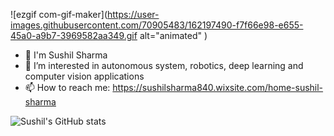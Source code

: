
  ![ezgif com-gif-maker](https://user-images.githubusercontent.com/70905483/162197490-f7f66e98-e655-45a0-a9b7-3969582aa349.gif alt="animated" )


- 👋 I'm Sushil Sharma 
- 🔭 I’m interested in autonomous system, robotics, deep learning and computer vision applications
- 📫 How to reach me: https://sushilsharma840.wixsite.com/home-sushil-sharma



![Sushil's GitHub stats](https://github-readme-stats.vercel.app/api?username=sharmasushil&show_icons=true&theme=dark&hide=contribs,prs)

